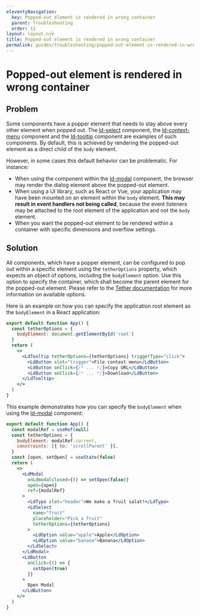 ```yaml
---
eleventyNavigation:
  key: Popped-out element is rendered in wrong container
  parent: Troubleshooting
  order: 11
layout: layout.njk
title: Popped-out element is rendered in wrong container
permalink: guides/troubleshooting/popped-out-element-is-rendered-in-wrong-container/
---
```


# Popped-out element is rendered in wrong container

## Problem

Some components have a popper element that needs to stay above every other element when popped out. The [ld-select](components/ld-select/) component, the [ld-context-menu](components/ld-context-menu/) component and the [ld-tooltip](components/ld-tooltip/) component are examples of such components. By default, this is achieved by rendering the popped-out element as a direct child of the `body` element.

However, in some cases this default behavior can be problematic. For instance:

- When using the component within the [ld-modal](components/ld-modal/) component, the browser may render the dialog element above the popped-out element.
- When using a UI library, such as React or Vue, your application may have been mounted on an element within the `body` element. **This may result in event handlers not being called**, because the event listeners may be attached to the root element of the application and not the `body` element.
- When you want the popped-out element to be rendered within a container with specific dimensions and overflow settings.

## Solution

All components, which have a popper element, can be configured to pop out within a specific element using the `tetherOptions` property, which expects an object of options, including the `bodyElement` option. Use this option to specify the container, which shall become the parent element for the popped-out element. Please refer to the [Tether documentation](https://tetherjs.dev/) for more information on available options.

Here is an example on how you can specify the application root element as the `bodyElement` in a React application:

```jsx
export default function App() {
  const tetherOptions = {
    bodyElement: document.getElementById('root')
  }
  return (
    <>
      <LdTooltip tetherOptions={tetherOptions} triggerType="click">
        <LdButton slot="trigger">File context menu</LdButton>
        <LdButton onClick={/* ... */}>Copy URL</LdButton>
        <LdButton onClick={/* ... */}>Download</LdButton>
      </LdTooltip>
    </>
  )
}
```

This example demonstrates how you can specify the `bodyElement` when using the [ld-modal](components/ld-modal/) component:

```jsx
export default function App() {
  const modalRef = useRef(null)
  const tetherOptions = {
    bodyElement: modalRef.current,
    constraints: [{ to: 'scrollParent' }],
  }
  const [open, setOpen] = useState(false)
  return (
    <>
      <LdModal
        onLdmodalclosed={() => setOpen(false)}
        open={open}
        ref={modalRef}
      >
        <LdTypo slot="header">We make a fruit salat!</LdTypo>
        <LdSelect
          name="fruit"
          placeholder="Pick a fruit"
          tetherOptions={tetherOptions}
        >
          <LdOption value="apple">Apple</LdOption>
          <LdOption value="banana">Banana</LdOption>
        </LdSelect>
      </LdModal>
      <LdButton
        onClick={() => {
          setOpen(true)
        }}
      >
        Open Modal
      </LdButton>
    </>
  )
}
```

<docs-page-nav prev-href="guides/sandbox-applications/" next-title="FAQ" next-href="guides/faq/"></docs-page-nav>